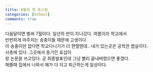 ```yaml
---
title: 6월의 첫 포스팅
categories: [School]
comments: true
---
```

다음달이면 벌써 7월이다. 일년의 반이 지나갔다. 여름이라 학교에서  
빈번하게 마주치는 송충이들 때문에 고생이다.  
아 송충이만 없다면 학교다니기가 더 편할텐데.. 내가 있는곳은 공학관 랩실이다.     
사층에 있다. 그곳에서 동기인 효섭이  
랑 논문을 쓰고있다. 곧 최종발표인데 그냥 빨리 끝내버렸으면 좋겠다.  
해뜰때 집에서 나와서 해가 다 지고 퇴근하는게 일상이다.

